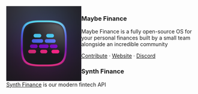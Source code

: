 <img src="./logo.png" align="left" width="200"/>

### Maybe Finance

Maybe Finance is a fully open-source OS for your personal finances built by a small team alongside an incredible community 

<a href="https://github.com/maybe-finance/maybe">Contribute</a> ·
<a href="https://maybefinance.com">Website</a>  ·
<a href="https://link.maybe.co/discord">Discord</a>

### Synth Finance

[Synth Finance](https://synthfinance.com/) is our modern fintech API
